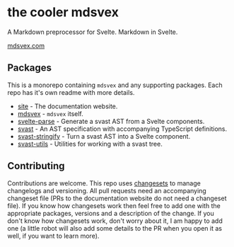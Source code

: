 # the cooler mdsvex

A Markdown preprocessor for Svelte. Markdown in Svelte.

[mdsvex.com](https://mdsvex.com)

## Packages

This is a monorepo containing `mdsvex` and any supporting packages. Each repo has it's own readme with more details.

- [site](https://github.com/pngwn/MDsveX/tree/master/packages/site) - The documentation website.
- [mdsvex](https://github.com/pngwn/MDsveX/tree/master/packages/mdsvex) - `mdsvex` itself.
- [svelte-parse](https://github.com/pngwn/MDsveX/tree/master/packages/svelte-parse) - Generate a svast AST from a Svelte components.
- [svast](https://github.com/pngwn/MDsveX/tree/master/packages/svast) - An AST specification with accompanying TypeScript definitions.
- [svast-stringify](https://github.com/pngwn/MDsveX/tree/master/packages/svast-stringify) - Turn a svast AST into a Svelte component.
- [svast-utils](https://github.com/pngwn/MDsveX/tree/master/packages/svast-utils) - Utilities for working with a svast tree.

## Contributing

Contributions are welcome. This repo uses [changesets](https://github.com/atlassian/changesets) to manage changelogs and versioning. All pull requests need an accompanying changeset file (PRs to the documentation website do not need a changeset file). If you know how changesets work then feel free to add one with the appropriate packages, versions and a description of the change. If you don't know how changesets work, don't worry about it, I am happy to add one (a little robot will also add some details to the PR when you open it as well, if you want to learn more).
